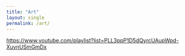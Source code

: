 ```yaml
---
title: "Art"
layout: single
permalink: /art/
---
```


https://www.youtube.com/playlist?list=PLL3ppP1D5dQyrcUAupWpd-XuvnUSmGmDx